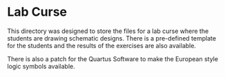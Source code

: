 # Lab Curse

This directory was designed to store the files for a lab curse where the students are drawing schematic designs. There is a pre-defined template for the students and the results of the exercises are also available.

There is also a patch for the Quartus Software to make the European style logic symbols available.
